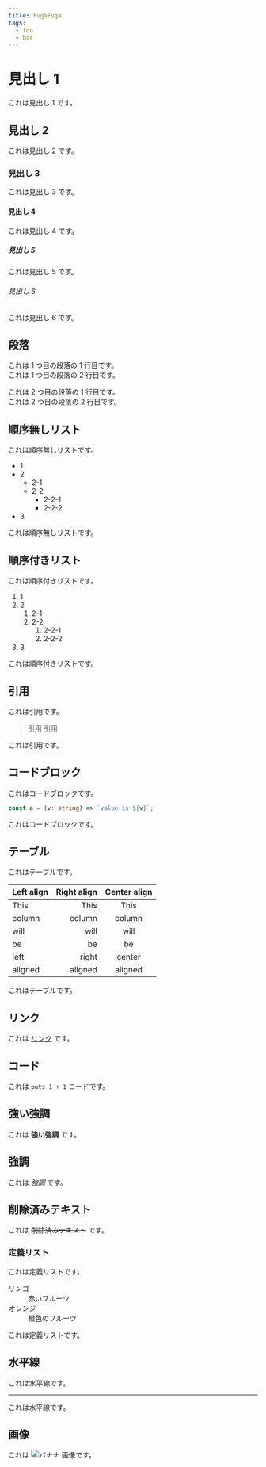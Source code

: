 ```yaml
---
title: FugaFuga
tags:
  - foo
  - bar
---
```


# 見出し 1

これは見出し 1 です。

## 見出し 2

これは見出し 2 です。

### 見出し 3

これは見出し 3 です。

#### 見出し 4

これは見出し 4 です。

##### 見出し 5

これは見出し 5 です。

###### 見出し 6

これは見出し 6 です。

## 段落

これは 1 つ目の段落の 1 行目です。  
これは 1 つ目の段落の 2 行目です。

これは 2 つ目の段落の 1 行目です。  
これは 2 つ目の段落の 2 行目です。

## 順序無しリスト

これは順序無しリストです。

- 1
- 2
  - 2-1
  - 2-2
    - 2-2-1
    - 2-2-2
- 3

これは順序無しリストです。

## 順序付きリスト

これは順序付きリストです。

1. 1
1. 2
   1. 2-1
   1. 2-2
      1. 2-2-1
      1. 2-2-2
1. 3

これは順序付きリストです。

## 引用

これは引用です。

> 引用
> 引用

これは引用です。

## コードブロック

これはコードブロックです。

```ts
const a = (v: string) => `value is ${v}`;
```

これはコードブロックです。

## テーブル

これはテーブルです。

| Left align | Right align | Center align |
| :--------- | ----------: | :----------: |
| This       |        This |     This     |
| column     |      column |    column    |
| will       |        will |     will     |
| be         |          be |      be      |
| left       |       right |    center    |
| aligned    |     aligned |   aligned    |

これはテーブルです。

## リンク

これは [リンク](http://example.com) です。

## コード

これは `puts 1 + 1` コードです。

## 強い強調

これは **強い強調** です。

## 強調

これは _強調_ です。

## 削除済みテキスト

これは ~~削除済みテキスト~~ です。

### 定義リスト

これは定義リストです。

<dl>
  <dt>リンゴ</dt>
  <dd>赤いフルーツ</dd>
  <dt>オレンジ</dt>
  <dd>橙色のフルーツ</dd>
</dl>

これは定義リストです。

## 水平線

これは水平線です。

---

これは水平線です。

## 画像

これは ![バナナ](https://upload.wikimedia.org/wikipedia/commons/thumb/d/de/Bananavarieties.jpg/220px-Bananavarieties.jpg) 画像です。
